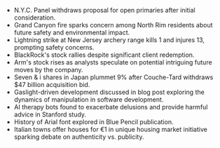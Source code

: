 - N.Y.C. Panel withdraws proposal for open primaries after initial consideration.
- Grand Canyon fire sparks concern among North Rim residents about future safety and environmental impact.
- Lightning strike at New Jersey archery range kills 1 and injures 13, prompting safety concerns.
- BlackRock's stock rallies despite significant client redemption.
- Arm's stock rises as analysts speculate on potential intriguing future moves by the company.
- Seven & i shares in Japan plummet 9% after Couche-Tard withdraws $47 billion acquisition bid.
- Gaslight-driven development discussed in blog post exploring the dynamics of manipulation in software development.
- AI therapy bots found to exacerbate delusions and provide harmful advice in Stanford study.
- History of Arial font explored in Blue Pencil publication.
- Italian towns offer houses for €1 in unique housing market initiative sparking debate on authenticity vs. publicity.